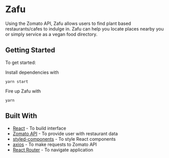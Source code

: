# Zafu

Using the Zomato API, Zafu allows users to find plant based restaurants/cafes to indulge in.
Zafu can help you locate places nearby you or simply service as a vegan food directory.

## Getting Started

To get started:

Install dependencies with

```
yarn start
```

Fire up Zafu with

```
yarn
```

## Built With

* [React](https://reactjs.org/) - To build interface
* [Zomato API](https://developers.zomato.com/) - To provide user with restaurant data
* [styled-components](https://www.styled-components.com/) - To style React components
* [axios](https://github.com/axios/axios/) - To make requests to Zomato API
* [React Router](https://reacttraining.com/react-router/) - To navigate application
